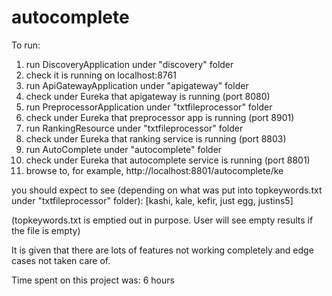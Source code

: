 # autocomplete

To run:
1. run DiscoveryApplication under "discovery" folder
2. check it is running on localhost:8761
3. run ApiGatewayApplication under "apigateway" folder
4. check under Eureka that apigateway is running (port 8080)
5. run PreprocessorApplication under "txtfileprocessor" folder
6. check under Eureka that preprocessor app is running (port 8901)
7. run RankingResource under "txtfileprocessor" folder
8. check under Eureka that ranking service is running (port 8803)
9. run AutoComplete under "autocomplete" folder
10. check under Eureka that autocomplete service is running (port 8801)
11. browse to, for example, http://localhost:8801/autocomplete/ke

you should expect to see (depending on what was put into topkeywords.txt under "txtfileprocessor" folder):
[kashi, kale, kefir, just egg, justins5]

(topkeywords.txt is emptied out in purpose. User will see empty results if the file is empty)

It is given that there are lots of features not working completely and edge cases not taken care of.

Time spent on this project was: 6 hours